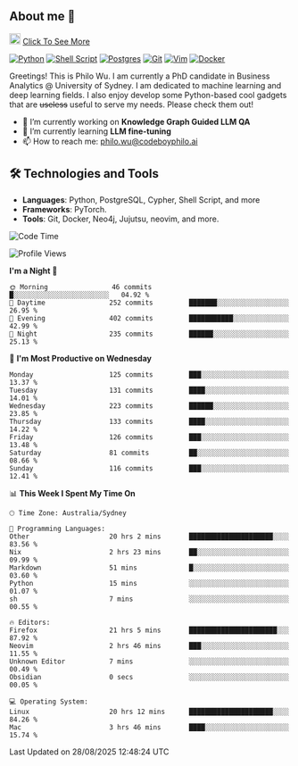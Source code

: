 ## About me 🤗

<a href="#"><img src="https://media.giphy.com/media/hvRJCLFzcasrR4ia7z/giphy.gif" width="20px" height="20px"></a> [Click To See More](https://codeboyphilo.github.io)

[![Python](https://img.shields.io/badge/python-3670A0?style=for-the-badge&logo=python&logoColor=ffdd54)](#)
[![Shell Script](https://img.shields.io/badge/shell_script-%23121011.svg?style=for-the-badge&logo=gnu-bash&logoColor=white)](#)
[![Postgres](https://img.shields.io/badge/postgres-%23316192.svg?style=for-the-badge&logo=postgresql&logoColor=white)](#)
[![Git](https://img.shields.io/badge/git-%23F05033.svg?style=for-the-badge&logo=git&logoColor=white)](#)
[![Vim](https://img.shields.io/badge/VIM-%2311AB00.svg?style=for-the-badge&logo=vim&logoColor=white)](#)
[![Docker](https://img.shields.io/badge/docker-%230db7ed.svg?style=for-the-badge&logo=docker&logoColor=white)](#)

Greetings! This is Philo Wu. I am currently a PhD candidate in Business Analytics \@ University of Sydney. I am dedicated to machine learning and deep learning fields. I also enjoy develop some Python-based cool gadgets that are ~~useless~~ useful to serve my needs. Please check them out!

- 🔭 I’m currently working on **Knowledge Graph Guided LLM QA**
- 🌱 I’m currently learning **LLM fine-tuning**
- 📫 How to reach me: philo.wu@codeboyphilo.ai

## 🛠 Technologies and Tools
- **Languages**: Python, PostgreSQL, Cypher, Shell Script, and more
- **Frameworks**: PyTorch.
- **Tools**: Git, Docker, Neo4j, Jujutsu, neovim, and more.

<!--START_SECTION:waka-->
![Code Time](http://img.shields.io/badge/Code%20Time-1%2C053%20hrs%2058%20mins-blue)

![Profile Views](http://img.shields.io/badge/Profile%20Views-16-blue)

**I'm a Night 🦉** 

```text
🌞 Morning                46 commits          █░░░░░░░░░░░░░░░░░░░░░░░░   04.92 % 
🌆 Daytime                252 commits         ███████░░░░░░░░░░░░░░░░░░   26.95 % 
🌃 Evening                402 commits         ███████████░░░░░░░░░░░░░░   42.99 % 
🌙 Night                  235 commits         ██████░░░░░░░░░░░░░░░░░░░   25.13 % 
```
📅 **I'm Most Productive on Wednesday** 

```text
Monday                   125 commits         ███░░░░░░░░░░░░░░░░░░░░░░   13.37 % 
Tuesday                  131 commits         ████░░░░░░░░░░░░░░░░░░░░░   14.01 % 
Wednesday                223 commits         ██████░░░░░░░░░░░░░░░░░░░   23.85 % 
Thursday                 133 commits         ████░░░░░░░░░░░░░░░░░░░░░   14.22 % 
Friday                   126 commits         ███░░░░░░░░░░░░░░░░░░░░░░   13.48 % 
Saturday                 81 commits          ██░░░░░░░░░░░░░░░░░░░░░░░   08.66 % 
Sunday                   116 commits         ███░░░░░░░░░░░░░░░░░░░░░░   12.41 % 
```


📊 **This Week I Spent My Time On** 

```text
🕑︎ Time Zone: Australia/Sydney

💬 Programming Languages: 
Other                    20 hrs 2 mins       █████████████████████░░░░   83.56 % 
Nix                      2 hrs 23 mins       ██░░░░░░░░░░░░░░░░░░░░░░░   09.99 % 
Markdown                 51 mins             █░░░░░░░░░░░░░░░░░░░░░░░░   03.60 % 
Python                   15 mins             ░░░░░░░░░░░░░░░░░░░░░░░░░   01.07 % 
sh                       7 mins              ░░░░░░░░░░░░░░░░░░░░░░░░░   00.55 % 

🔥 Editors: 
Firefox                  21 hrs 5 mins       ██████████████████████░░░   87.92 % 
Neovim                   2 hrs 46 mins       ███░░░░░░░░░░░░░░░░░░░░░░   11.55 % 
Unknown Editor           7 mins              ░░░░░░░░░░░░░░░░░░░░░░░░░   00.49 % 
Obsidian                 0 secs              ░░░░░░░░░░░░░░░░░░░░░░░░░   00.05 % 

💻 Operating System: 
Linux                    20 hrs 12 mins      █████████████████████░░░░   84.26 % 
Mac                      3 hrs 46 mins       ████░░░░░░░░░░░░░░░░░░░░░   15.74 % 
```


 Last Updated on 28/08/2025 12:48:24 UTC
<!--END_SECTION:waka-->
